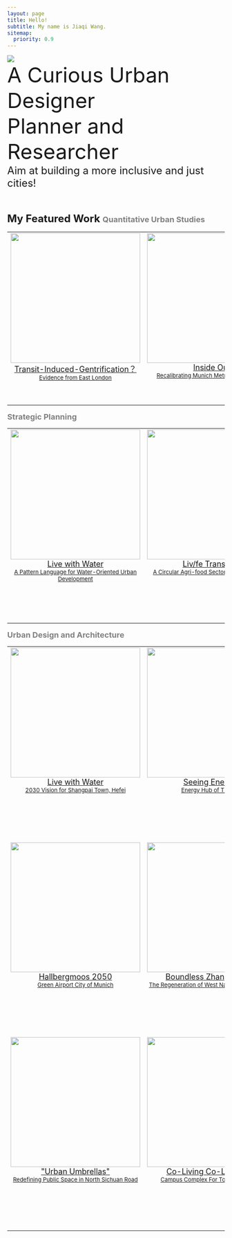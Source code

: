 ```yaml
---
layout: page
title: Hello!
subtitle: My name is Jiaqi Wang.
sitemap:
  priority: 0.9
---
```




<img src="{{ '/assets/img/untitledpenguin.jpg' | prepend: site.baseurl }}" id="about-img">

<div id="describe-text">
	<font size=8> A Curious Urban Designer
	<br>Planner and Researcher<font>
	<br><font size=5>Aim at building a more inclusive and just cities!<font>
<br>
<br>

<p> <font size=5><strong> My Featured Work 

<table>
	<tr>
	<font size=4><font color="grey">Quantitative Urban Studies</font></font>
 	<tr>
	<td style="text-align:center;vertical-align: top; height: 400px">
		<centre>
	  <a href="{{ '/01EastLondon' | prepend: site.baseurl}}">
		<img src="{{ '/assets/img/featuredwork/Project01_Gen.jpg' | prepend: site.baseurl }}" 
			style="height:300px; object-fit: cover; width:auto; max-width:100%;"> 
		<font size=4> 
			Transit-Induced-Gentrification？ 
			<br> 
		<font size=2> 
			 Evidence from East London			 	  
	<td style="text-align:center;vertical-align: top;  height: 400px"><centre>
		<a href="{{ '/05MUC' | prepend: site.baseurl }}">
		<img src="{{ '/assets/img/featuredwork/Project05_MUC.jpg' | prepend: site.baseurl }}" 
		onmouseover="this.src='/assets/img/featuredwork/Project05_MUC_01.jpg'" 
		onmouseout="this.src='/assets/img/featuredwork/Project05_MUC.jpg'" 
		style="height:300px; object-fit: cover;width:auto; max-width:100%;"> <font size=4> Inside Out <br> <font size=2> Recalibrating Munich Metropolitan Region  
	<tr> 


<table>	
	<tr>
	<font size=4><font color="grey">Strategic Planning</font></font>
	<tr style="height: 450px;">
	<td style="text-align:center;vertical-align: top; height: 400px">
		<centre>
		<a href="{{ '/02Pattern' }}">
			<img src="{{ '/assets/img/featuredwork/Project021_Pattern.jpg' | prepend: site.baseurl }}" 
			onmouseover="this.src='/assets/img/featuredwork/Project021_Pattern2.jpg'" 
			onmouseout="this.src='/assets/img/featuredwork/Project021_Pattern.jpg'" 
			style="height:300px; object-fit: cover; width:auto; max-width:100%;"> 
			<font size=4> 
			Live with Water 
			<br> 
			<font size=2> 
			A Pattern Language for Water-Oriented Urban Development 
	<td style="text-align:center;vertical-align: top; height: 400px">
		<centre>
		<a href="{{ '/03ZuidHolland' | prepend: site.baseurl }}">
		<img src="{{ '/assets/img/featuredwork/Project03_ZH.jpg' | prepend: site.baseurl }}" 
		onmouseover="this.src='/assets/img/featuredwork/Project03_ZH-map.jpg'" 
		onmouseout="this.src='/assets/img/featuredwork/Project03_ZH.jpg'"  
		style="height:300px; object-fit: cover; width:auto; max-width:100%;"> <font size=4> Liv/fe Transition <br> <font size=2> A Circular Agri-food Sector in South Holland   		
	<tr>

<table>
	<tr>
	<font size=4><font color="grey">Urban Design and Architecture</font></font>
	<tr style="height: 450px;">
	<td style="text-align:center;vertical-align: top; height: 400px">
	<centre>
		<a href="{{ '/02Livewithwater' | prepend: site.baseurl }}">
			<img src="{{ '/assets/img/featuredwork/Project02_LwW.jpg' | prepend: site.baseurl }}" 
			onmouseover="this.src='/assets/img/featuredwork/Project02_Lwf.jpg'" 
			onmouseout="this.src='/assets/img/featuredwork/Project02_LwW.jpg'"
			style="height:300px; object-fit:cover;max-width:100%;"> 
		<font size=4> 
		Live with Water 
		<br>
		 <font size=2> 
		 2030 Vision for Shangpai Town, Hefei 
	<td style="text-align:center;vertical-align: top;  height: 400px"><centre>
		<a href="{{ '/04Synergy' | prepend: site.baseurl }}">
		<img src="{{ '/assets/img/featuredwork/Project04_Synergy.jpg' | prepend: site.baseurl }}" 
			onmouseover="this.src='/assets/img/featuredwork/Project04_Synergy_0.jpg'" 
			onmouseout="this.src='/assets/img/featuredwork/Project04_Synergy.jpg'"  style="height:300px; object-fit: cover; max-width:100%;"> 
		<font size=4> Seeing Energy? 
		<br> 
		<font size=2> 
		Energy Hub of TU Delft	
	<tr style="height: 450px;"> 
	<td style="text-align:center;vertical-align: top; height: 400px"><centre>
		<a href="{{ '/05Hallbergmoos' }}">
		<img src="{{ '/assets/img/featuredwork/Project052_Airport.jpg' | prepend: site.baseurl }}" 
		onmouseover="this.src='/assets/img/featuredwork/Project052_AirportR.jpg'" 
			onmouseout="this.src='/assets/img/featuredwork/Project052_Airport.jpg'" 
		style="height:300px; object-fit: cover; width:auto; max-width:100%;"> 
		<font size=4> Hallbergmoos 2050 <br> 
		<font size=2> 
		Green Airport City of Munich   
	<td style="text-align:center;vertical-align: top;  height: 400px"><centre>
		<a href="{{ '/06ZhangGarden' | prepend: site.baseurl }}">
		<img src="{{ '/assets/img/featuredwork/Project06_ZG.jpg' | prepend: site.baseurl }}" 
		onmouseover="this.src='/assets/img/featuredwork/Project06_ZGR.jpg'" 
		onmouseout="this.src='/assets/img/featuredwork/Project06_ZG.jpg'" 
		style="height:300px; object-fit: cover; width:auto; max-width:100%;"> <font size=4> Boundless Zhang Garden <br> <font size=2> The Regeneration of West Nanjing Road District
	<tr style="height: 450px;">
	<td style="text-align:center;vertical-align: top;  height: 400px"><centre>
		<a href="{{ '/07UrbanComplex' | prepend: site.baseurl }}">
		<img src="{{ '/assets/img/featuredwork/Project07_UCaxo.jpg' | prepend: site.baseurl }}"
			onmouseover="this.src='/assets/img/featuredwork/Project07_UC.jpg'" 
			onmouseout="this.src='/assets/img/featuredwork/Project07_UCaxo.jpg'"  
		style="height:300px; object-fit: cover; width:auto; max-width:100%;"> 
		<font size=4> 
		"Urban Umbrellas" 
		<br> 
		<font size=2> 
		Redefining Public Space in North Sichuan Road
	<td style="text-align:center;vertical-align: top;  height: 400px"><centre>
		<a href="{{ '/08CollegeComplex' | prepend: site.baseurl }}">
		<img src="{{ '/assets/img/featuredwork/Project08_CampusR.jpg' | prepend: site.baseurl }}"
		onmouseover="this.src='/assets/img/featuredwork/Project08_Campus.jpg'" 
		onmouseout="this.src='/assets/img/featuredwork/Project08_CampusR.jpg'" 
		style="height:300px; object-fit: cover ;width:auto; max-width:100%;"> <font size=4> Co-Living Co-Learning? <br> <font size=2>  Campus Complex For Tongji University
	